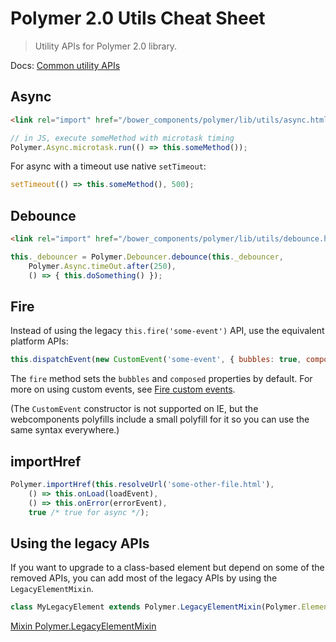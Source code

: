 # Polymer 2.0 Utils Cheat Sheet

> Utility APIs for Polymer 2.0 library.

Docs: [Common utility APIs](https://www.polymer-project.org/2.0/docs/upgrade#common-utility-apis)

## Async

```html
<link rel="import" href="/bower_components/polymer/lib/utils/async.html">
```

```js
// in JS, execute someMethod with microtask timing
Polymer.Async.microtask.run(() => this.someMethod());
```

For async with a timeout use native `setTimeout`:

```js
setTimeout(() => this.someMethod(), 500);
```

## Debounce

```html
<link rel="import" href="/bower_components/polymer/lib/utils/debounce.html">
```

```js
this._debouncer = Polymer.Debouncer.debounce(this._debouncer,
    Polymer.Async.timeOut.after(250),
    () => { this.doSomething() });
```

## Fire

Instead of using the legacy
`this.fire('some-event')` API, use the equivalent platform APIs:

```js
this.dispatchEvent(new CustomEvent('some-event', { bubbles: true, composed: true }));
```

The `fire` method sets the `bubbles` and `composed` properties by default. For more on using custom
events, see [Fire custom events](/{{{polymer_version_dir}}}/docs/devguide/events#custom-events).

(The `CustomEvent` constructor is not supported on IE, but the webcomponents polyfills include a
small polyfill for it so you can use the same syntax everywhere.)

## importHref

```js
Polymer.importHref(this.resolveUrl('some-other-file.html'),
    () => this.onLoad(loadEvent),
    () => this.onError(errorEvent),
    true /* true for async */);
```

## Using the legacy APIs

If you want to upgrade to a class-based element but depend on some of the removed APIs, you can
add most of the legacy APIs by using the `LegacyElementMixin`.

```js
class MyLegacyElement extends Polymer.LegacyElementMixin(Polymer.Element) { ... }
```

[Mixin Polymer.LegacyElementMixin](https://www.webcomponents.org/element/Polymer/polymer/mixins/Polymer.LegacyElementMixin)
